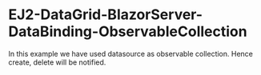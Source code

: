 # EJ2-DataGrid-BlazorServer-DataBinding-ObservableCollection
In this example we have used datasource as observable collection. Hence create, delete will be notified.   
